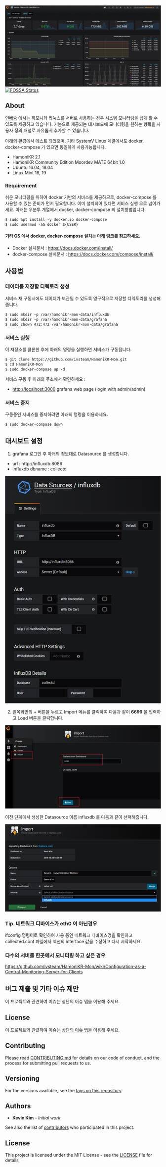 ![Dashboard](https://github.com/ivsteam/ivsteam.github.io/blob/master/img/grafana_6696.png)
[![FOSSA Status](https://app.fossa.io/api/projects/git%2Bgithub.com%2Fivsteam%2FHamoniKR-Mon.svg?type=shield)](https://app.fossa.io/projects/git%2Bgithub.com%2Fivsteam%2FHamoniKR-Mon?ref=badge_shield)

## About

[인베슘](http://invesume.com) 에서는 하모니카 리눅스를 서버로 사용하는 경우 시스템 모니터링을 쉽게 할 수 있도록 제공하고 있습니다.
기본으로 제공되는 대시보드에 모니터링을 원하는 항목을 사용자 정의 패널로 자유롭게 추가할 수 있습니다.

아래의 환경에서 테스트 되었으며, 기타 SystemV Linux 계열에서도 docker, docker-compose 가 있으면 동일하게 사용가능합니다.

- HamoniKR 2.1
- HamoniKR Community Edition Moordev MATE 64bit 1.0
- Ubuntu 16.04, 18.04
- Linux Mint 18, 19

### Requirement
쉬운 모니터링을 위하여 docker 기반의 서비스를 제공하므로, docker-compose 를 사용할 수 있는 준비가 먼저 필요합니다.
이미 설치되어 있다면 서비스 실행 으로 넘어가세요.
아래는 우분투 계열에서 docker, docker-compose 의 설치방법입니다.
```
$ sudo apt install -y docker.io docker-compose
$ sudo usermod -aG docker ${USER}
```
#### 기타 OS 에서 docker, docker-compose 설치는 아래 링크를 참고하세요.

- Docker 설치문서 : https://docs.docker.com/install/
- docker-compose 설치문서 : https://docs.docker.com/compose/install/


## 사용법

### 데이터를 저장할 디렉토리 생성

서비스 재 구동시에도 데이터가 보관될 수 있도록 영구적으로 저장할 디렉토리를 생성해 줍니다.

```
$ sudo mkdir -p /var/hamonikr-mon-data/influxdb
$ sudo mkdir -p /var/hamonikr-mon-data/grafana
$ sudo chown 472:472 /var/hamonikr-mon-data/grafana
```

### 서비스 실행

이 저장소를 클론한 후에 아래의 명령을 실행하면 서비스가 구동됩니다.

```
$ git clone https://github.com/ivsteam/HamoniKR-Mon.git
$ cd HamoniKR-Mon
$ sudo docker-compose up -d
```
서비스 구동 후 아래의 주소에서 확인하세요 :

- <http://localhost:3000>  grafana web page (login with admin/admin)

### 서비스 중지

구동중인 서비스를 중지하려면 아래의 명령을 이용하세요.

```
$ sudo docker-compose down
```

## 대시보드 설정

1) grafana 로그인 후 아래의 정보대로 Datasource 를 생성합니다. 
- url : http://influxdb:8086
- influxdb dbname : collectd

![Add Data Source](https://github.com/ivsteam/ivsteam.github.io/blob/master/img/add_data_source.png)


2) 왼쪽화면의 + 버튼을 누르고 Import 메뉴를 클릭하여 다음과 같이 **6696** 을 입력하고 Load 버튼을 클릭합니다. 

![Import](https://github.com/ivsteam/ivsteam.github.io/blob/master/img/dashboard_import.png)

이전 단계에서 생성한 Datasource 이름 influxdb 를 다음과 같이 선택해줍니다.

![Select DS](https://github.com/ivsteam/ivsteam.github.io/blob/master/img/select_ds.png)


### Tip. 네트워크 디바이스가 eth0 이 아닌경우
ifconfig 명령어로 확인하여 사용 중인 네트워크 디바이스명을 확인하고
collected.conf 파일에서 <Plugin interface> 섹션의 interface 값을 수정하고 다시 시작하세요.


### 다수의 서버를 한곳에서 모니터링 하고 싶은 경우
https://github.com/ivsteam/HamoniKR-Mon/wiki/Configuration-as-a-Central-Monitoring-Server-for-Clients

## 버그 제출 및 기타 이슈 제안

이 프로젝트와 관련하여 이슈는 상단의 이슈 탭을 이용해 주세요.

## License

이 프로젝트와 관련하여 이슈는 [상단의 이슈 탭](https://github.com/ivsteam/HamoniKR-Mon/issues)을 이용해 주세요.

## Contributing

Please read [CONTRIBUTING.md](https://gist.github.com/PurpleBooth/b24679402957c63ec426) for details on our code of conduct, and the process for submitting pull requests to us.

## Versioning

For the versions available, see the [tags on this repository](https://github.com/ivsteam/HamoniKR-Mon/tags). 

## Authors

* **Kevin Kim** - *Initial work*

See also the list of [contributors](https://github.com/ivsteam/HamoniKR-Mon/contributors) who participated in this project.

## License

This project is licensed under the MIT License - see the [LICENSE](LICENSE) file for details

